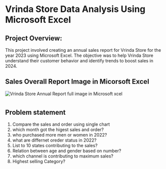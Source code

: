# Vrinda Store Data Analysis Using Microsoft Excel
## Project Overview:
This project involved creating an annual sales report for Vrinda Store for the year 2023 using Microsoft Excel. The objective was to help Vrinda Store understand their customer behavior and identify trends to boost sales in 2024.

## Sales Overall Report Image in Micorsoft Excel
![Vrinda Store Annual Report full image in Microsoft  xcel](https://github.com/user-attachments/assets/bb4d8c5d-f4ca-4c95-8084-47279f826b16)
#
## Problem statement
1) Compare the sales and order using single chart
2) which month got the higest sales and order?
3) who purchased more men or women in 2022?
4) what are differnet oreder status in 2022?
5) List to 10 states contributing to the sales?
6) Relation between age and gender based on number?
7) which channel is contributing to maximum sales?
8) Highest selling Category?

